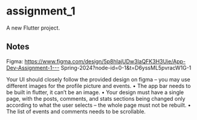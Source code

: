 # assignment_1

A new Flutter project.

## Notes

Figma: https://www.figma.com/design/5p8hIajUDw3laQFK3H3Uie/App-Dev-Assignment-1---
Spring-2024?node-id=0-1&t=D6yssML5pvracW1G-1

Your UI should closely follow the provided design on figma – you may use different images
for the profile picture and events.
• The app bar needs to be built in flutter, it can’t be an image.
• Your design must have a single page, with the posts, comments, and stats sections being
changed only according to what the user selects – the whole page must not be rebuilt.
• The list of events and comments needs to be scrollable.

